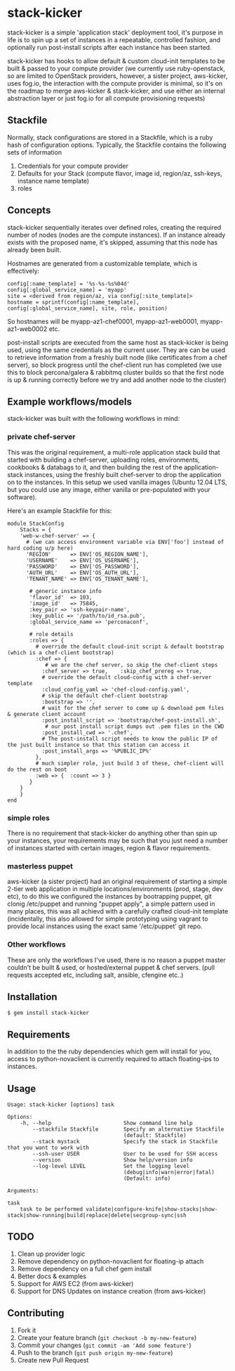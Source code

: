 # stack-kicker

stack-kicker is a simple 'application stack' deployment tool, it's purpose in life 
is to spin up a set of instances in a repeatable, controlled fashion, and optionally 
run post-install scripts after each instance has been started.

stack-kicker has hooks to allow default & custom cloud-init templates to be built & passed to your compute provider (we currently use ruby-openstack, so are limited to OpenStack providers, however, a sister project, aws-kicker, uses fog.io, the interaction with the compute provider is minimal, so it's on the roadmap to merge aws-kicker & stack-kicker, and use either an internal abstraction layer or just fog.io for all compute provisioning requests)

## Stackfile
Normally, stack configurations are stored in a Stackfile, which is a ruby hash of configuration options.
Typically, the Stackfile contains the following sets of information

1. Credentials for your compute provider
2. Defaults for your Stack (compute flavor, image id, region/az, ssh-keys, instance name template)
1. roles

## Concepts
stack-kicker sequentially iterates over defined roles, creating the required number of nodes (nodes are the compute instances).  If an instance already exists with the proposed name, it's skipped, assuming that this node has already been built.

Hostnames are generated from a customizable template, which is effectively:

	config[:name_template] = '%s-%s-%s%04d'
	config[:global_service_name] = 'myapp'
	site = <derived from region/az, via config[:site_template]>
	hostname = sprintf(config[:name_template], config[:global_service_name], site, role, position)

So hostnames will be myapp-az1-chef0001, myapp-az1-web0001, myapp-az1-web0002 etc. 

post-install scripts are executed from the same host as stack-kicker is being used, using the same credentials as the current user.  They are can be used to retrieve information from a freshly built node (like certificates from a chef server), so block progress until the chef-client run has completed (we use this to block percona/galera & rabbitmq cluster builds so that the first node is up & running correctly before we try and add another node to the cluster)

## Example workflows/models
stack-kicker was built with the following workflows in mind:

### private chef-server
This was the original requirement, a multi-role application stack build that started
with building a chef-server, uploading roles, environments, cookbooks & databags to it,
and then building the rest of the application-stack instances, using the freshly built chef-server
to drop the application on to the instances.  In this setup we used vanilla images (Ubuntu 12.04 LTS, 
but you could use any image, either vanilla or pre-populated with your software).

Here's an example Stackfile for this:
	
	module StackConfig
		Stacks = {
	    'web-w-chef-server' => {
	      # (we can access environment variable via ENV['foo'] instead of hard coding u/p here)
	      'REGION'      => ENV['OS_REGION_NAME'],
	      'USERNAME'    => ENV['OS_USERNAME'],
	      'PASSWORD'    => ENV['OS_PASSWORD'],
	      'AUTH_URL'    => ENV['OS_AUTH_URL'],
	      'TENANT_NAME' => ENV['OS_TENANT_NAME'],
	
	       # generic instance info
	       'flavor_id'  => 103,
	       'image_id'   => 75845,
	       :key_pair => 'ssh-keypair-name',
	       :key_public => '/path/to/id_rsa.pub',
	       :global_service_name => 'perconaconf',
	       
	       # role details
	       :roles => {
	         # override the default cloud-init script & default bootstrap (which is a chef-client bootstrap)
	         :chef => {
	            # we are the chef server, so skip the chef-client steps
	           :chef_server => true,	:skip_chef_prereg => true,
	           # override the default cloud-config with a chef-server template
	           :cloud_config_yaml => 'chef-cloud-config.yaml',
	           # skip the default chef-client bootstrap
	           :bootstrap => '',                                 
	           # wait for the chef server to come up & download pem files & generate client account
	           :post_install_script => 'bootstrap/chef-post-install.sh',
	            # our post install script dumps out .pem files in the CWD   
	           :post_install_cwd => '.chef',                    
	           # The post-install script needs to know the public IP of the just built instance so that this station can access it
	           :post_install_args => '%PUBLIC_IP%'               
	         },
	         # much simpler role, just build 3 of these, chef-client will do the rest on boot
	         :web => {  :count => 3 }
	       }
	    }
	    }
	end
           

### simple roles
There is no requirement that stack-kicker do anything other than spin up your instances, your requirements 
may be such that you just need a number of instances started with certain images, region & flavor requirements.

### masterless puppet
aws-kicker (a sister project) had an original requirement of starting a simple 2-tier web application in multiple 
locations/environments (prod, stage, dev etc), to do this we configured the instances by bootrapping puppet, 
git clonig /etc/puppet and running "puppet apply", a simple pattern used in many places, this was all achievd with a
carefully crafted cloud-init template (incidentally, this also allowed for simple prototyping using vagrant to
provide local instances using the exact same '/etc/puppet' git repo.

### Other workflows
These are only the workflows I've used, there is no reason a puppet master couldn't be built & used, or 
hosted/external puppet & chef servers. (pull requests accepted etc, including salt, ansible, cfengine etc..)

## Installation

    $ gem install stack-kicker
    
## Requirements
In addition to the the ruby dependencies which gem will install for you, access to python-novaclient is currently required to attach floating-ips to instances.

## Usage

	Usage: stack-kicker [options] task
	
	Options:
	    -h, --help                       Show command line help
	        --stackfile Stackfile        Specify an alternative Stackfile
	                                     (default: Stackfile)
	        --stack mystack              Specify the stack in Stackfile that you want to work with
	        --ssh-user USER              User to be used for SSH access
	        --version                    Show help/version info
	        --log-level LEVEL            Set the logging level
	                                     (debug|info|warn|error|fatal)
	                                     (Default: info)
	
	Arguments:

    task
        task to be performed validate|configure-knife|show-stacks|show-stack|show-running|build|replace|delete|secgroup-sync|ssh

## TODO

1. Clean up provider logic
2. Remove dependency on python-novaclient for floating-ip attach
3. Remove dependency on a full chef gem install
4. Better docs & examples
5. Support for AWS EC2 (from aws-kicker)
5. Support for DNS Updates on instance creation (from aws-kicker)

## Contributing

1. Fork it
2. Create your feature branch (`git checkout -b my-new-feature`)
3. Commit your changes (`git commit -am 'Add some feature'`)
4. Push to the branch (`git push origin my-new-feature`)
5. Create new Pull Request

